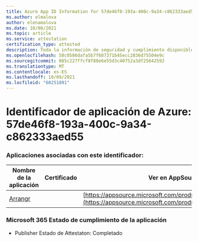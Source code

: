 ```yaml
---
title: Azure App ID Information for 57de46f8-193a-400c-9a34-c862333aed55
ms.author: elmalova
author: elenamalova
ms.date: 10/08/2021
ms.topic: article
ms.service: attestation
certification_type: attested
description: Toda la información de seguridad y cumplimiento disponible para 57de46f8-193a-400c-9a34-c862333aed55.
ms.openlocfilehash: 58c0586dafa5b7f687371b45ecc2836d75504e9c
ms.sourcegitcommit: 085c227ffcf8f88e6e55d3c40752a3df25642592
ms.translationtype: MT
ms.contentlocale: es-ES
ms.lasthandoff: 10/09/2021
ms.locfileid: "60251891"
---
```

# <a name="azure-app-id-57de46f8-193a-400c-9a34-c862333aed55"></a>Identificador de aplicación de Azure: 57de46f8-193a-400c-9a34-c862333aed55


### <a name="apps-associated-with-this-id"></a>Aplicaciones asociadas con este identificador:
| **Nombre de la aplicación** | **Certificado** | **Ver en AppSource** |
|--------------|---------------|-----------------------|
| [Arrangr](https://docs.microsoft.com/microsoft-365-app-certification/forward/WA200002975) |  | [https://appsource.microsoft.com/product/office/WA200002975](https://appsource.microsoft.com/product/office/WA200002975) |

### <a name="microsoft-365-app-compliance-status"></a>Microsoft 365 Estado de cumplimiento de la aplicación
- Publisher Estado de Attestaton: Completado
